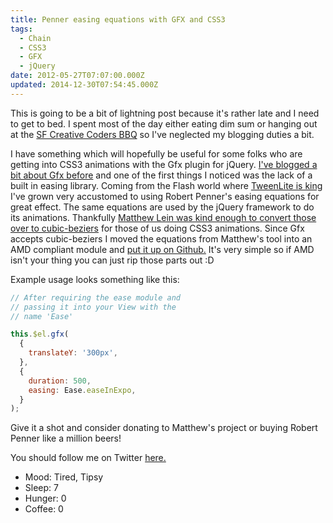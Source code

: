 ```yaml
---
title: Penner easing equations with GFX and CSS3
tags:
  - Chain
  - CSS3
  - GFX
  - jQuery
date: 2012-05-27T07:07:00.000Z
updated: 2014-12-30T07:54:45.000Z
---
```


This is going to be a bit of lightning post because it's rather late and I need to get to bed. I spent most of the day either eating dim sum or hanging out at the [SF Creative Coders BBQ](http://www.meetup.com/San-Francisco-Creative-Coders/) so I've neglected my blogging duties a bit.

I have something which will hopefully be useful for some folks who are getting into CSS3 animations with the Gfx plugin for jQuery. [I've blogged a bit about Gfx before](http://robdodson.me/blog/2012/05/22/css3-transitions-with-gfx/) and one of the first things I noticed was the lack of a built in easing library. Coming from the Flash world where [TweenLite is king](http://www.greensock.com/tweenlite/) I've grown very accustomed to using Robert Penner's easing equations for great effect. The same equations are used by the jQuery framework to do its animations. Thankfully [Matthew Lein was kind enough to convert those over to cubic-beziers](http://matthewlein.com/ceaser/) for those of us doing CSS3 animations. Since Gfx accepts cubic-beziers I moved the equations from Matthew's tool into an AMD compliant module and [put it up on Github.](https://github.com/robdodson/amd-css3-ease) It's very simple so if AMD isn't your thing you can just rip those parts out :D

Example usage looks something like this:

```js
// After requiring the ease module and
// passing it into your View with the
// name 'Ease'

this.$el.gfx(
  {
    translateY: '300px',
  },
  {
    duration: 500,
    easing: Ease.easeInExpo,
  }
);
```

Give it a shot and consider donating to Matthew's project or buying Robert Penner like a million beers!

You should follow me on Twitter [here.](http://twitter.com/rob_dodson)

- Mood: Tired, Tipsy
- Sleep: 7
- Hunger: 0
- Coffee: 0
